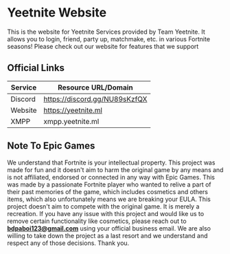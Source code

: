 # Yeetnite Website

This is the website for Yeetnite Services provided by Team Yeetnite. It allows you to login, friend, party up, matchmake, etc. in various Fortnite seasons! Please check out our website for features that we support

## Official Links
| Service            | Resource URL/Domain           |
|--------------------|-------------------------------|
| Discord            | https://discord.gg/NU89sKzfQX |
| Website            | https://yeetnite.ml           |
| XMPP               | xmpp.yeetnite.ml              |

## Note To Epic Games
We understand that Fortnite is your intellectual property. This project was made for fun and it doesn't aim to harm the original game by any means and is not affiliated, endorsed or connected in any way with Epic Games. This was made by a passionate Fortnite player who wanted to relive a part of their past memories of the game, which includes cosmetics and others items, which also unfortunately means we are breaking your EULA. This project doesn't aim to compete with the original game. It is merely a recreation. If you have any issue with this project and would like us to remove certain functionality like cosmetics, please reach out to **bdpaboi123@gmail.com** using your official business email. We are also willing to take down the project as a last resort and we understand and respect any of those decisions. Thank you.
